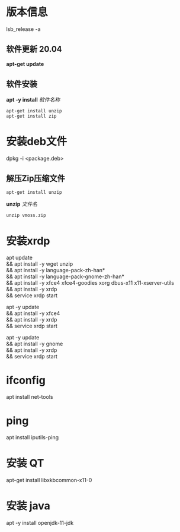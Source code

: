 # 版本信息
lsb_release -a


## 软件更新 20.04
**apt-get update**

## 软件安装
**apt -y install** *软件名称*
```
apt-get install unzip
apt-get install zip
```

# 安装deb文件 
dpkg -i <package.deb>

## 解压Zip压缩文件
```
apt-get install unzip
```
**unzip** *文件名*
```
unzip vmoss.zip
```

# 安装xrdp
apt update \
&& apt install -y wget unzip \
&& apt install -y language-pack-zh-han* \
&& apt install -y language-pack-gnome-zh-han* \
&& apt install -y xfce4 xfce4-goodies xorg dbus-x11 x11-xserver-utils \
&& apt install -y xrdp \
&& service xrdp start

apt -y update \
&& apt install -y xfce4 \
&& apt install -y xrdp \
&& service xrdp start

apt -y update \
&& apt install -y gnome \
&& apt install -y xrdp \
&& service xrdp start

# ifconfig
apt install net-tools

# ping 
apt install iputils-ping

# 安装 QT
apt-get install libxkbcommon-x11-0

# 安装 java
apt -y install openjdk-11-jdk

